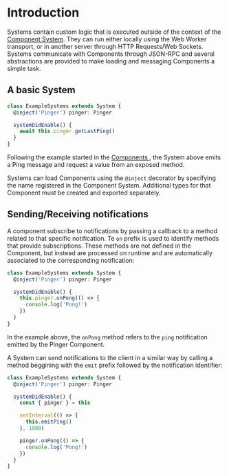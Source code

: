 # Introduction

Systems contain custom logic that is executed outside of the context of the [Component System](../components/component-system.md). They can run either locally using the Web Worker transport, or in another server through HTTP Requests/Web Sockets. Systems communicate with Components through JSON-RPC and several abstractions are provided to make loading and messaging Components a simple task.

## A basic System

```ts
class ExampleSystems extends System {
  @inject('Pinger') pinger: Pinger

  systemDidEnable() {
    await this.pinger.getLastPing()
  }
}
```

Following the example started in the [Components ](../components/introduction.md), the System above emits a Ping message and request a value from an exposed method.

Systems can load Components using the `@inject` decorator by specifying the name registered in the Component System. Additional types for that Component must be created and exported separately.

## Sending/Receiving notifications

A component subscribe to notifications by passing a callback to a method related to that specific notification. Te `on` prefix is used to identify methods that provide subscriptions. These methods are not defined in the Component, but instead are processed on runtime and are automatically associated to the corresponding notification:

```ts
class ExampleSystems extends System {
  @inject('Pinger') pinger: Pinger

  systemDidEnable() {
    this.pinger.onPong(() => {
      console.log('Pong!')
    })
  }
}
```

In the example above, the `onPong` method refers to the `ping` notification emitted by the Pinger Component.

A System can send notifications to the client in a similar way by calling a method beggining with the `emit` prefix followed by the notification identifier:

```ts
class ExampleSystems extends System {
  @inject('Pinger') pinger: Pinger

  systemDidEnable() {
    const { pinger } = this

    setInterval(() => {
      this.emitPing()
    }, 1000)

    pinger.onPong(() => {
      console.log('Pong!')
    })
  }
}
```
